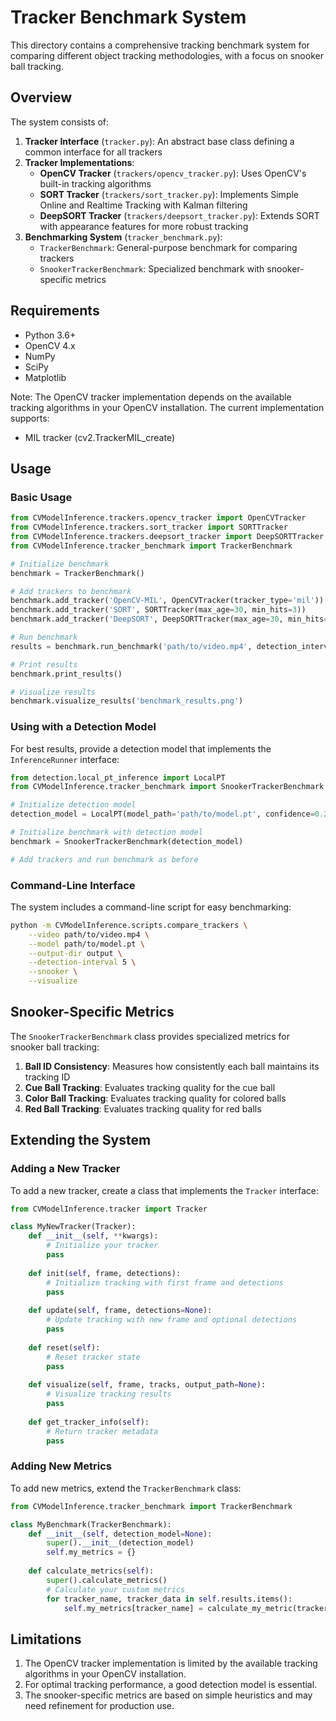 # Tracker Benchmark System

This directory contains a comprehensive tracking benchmark system for comparing different object tracking methodologies, with a focus on snooker ball tracking.

## Overview

The system consists of:

1. **Tracker Interface** (`tracker.py`): An abstract base class defining a common interface for all trackers
2. **Tracker Implementations**:
   - **OpenCV Tracker** (`trackers/opencv_tracker.py`): Uses OpenCV's built-in tracking algorithms
   - **SORT Tracker** (`trackers/sort_tracker.py`): Implements Simple Online and Realtime Tracking with Kalman filtering
   - **DeepSORT Tracker** (`trackers/deepsort_tracker.py`): Extends SORT with appearance features for more robust tracking
3. **Benchmarking System** (`tracker_benchmark.py`):
   - `TrackerBenchmark`: General-purpose benchmark for comparing trackers
   - `SnookerTrackerBenchmark`: Specialized benchmark with snooker-specific metrics

## Requirements

- Python 3.6+
- OpenCV 4.x
- NumPy
- SciPy
- Matplotlib

Note: The OpenCV tracker implementation depends on the available tracking algorithms in your OpenCV installation. The current implementation supports:
- MIL tracker (cv2.TrackerMIL_create)

## Usage

### Basic Usage

```python
from CVModelInference.trackers.opencv_tracker import OpenCVTracker
from CVModelInference.trackers.sort_tracker import SORTTracker
from CVModelInference.trackers.deepsort_tracker import DeepSORTTracker
from CVModelInference.tracker_benchmark import TrackerBenchmark

# Initialize benchmark
benchmark = TrackerBenchmark()

# Add trackers to benchmark
benchmark.add_tracker('OpenCV-MIL', OpenCVTracker(tracker_type='mil'))
benchmark.add_tracker('SORT', SORTTracker(max_age=30, min_hits=3))
benchmark.add_tracker('DeepSORT', DeepSORTTracker(max_age=30, min_hits=3))

# Run benchmark
results = benchmark.run_benchmark('path/to/video.mp4', detection_interval=5)

# Print results
benchmark.print_results()

# Visualize results
benchmark.visualize_results('benchmark_results.png')
```

### Using with a Detection Model

For best results, provide a detection model that implements the `InferenceRunner` interface:

```python
from detection.local_pt_inference import LocalPT
from CVModelInference.tracker_benchmark import SnookerTrackerBenchmark

# Initialize detection model
detection_model = LocalPT(model_path='path/to/model.pt', confidence=0.25)

# Initialize benchmark with detection model
benchmark = SnookerTrackerBenchmark(detection_model)

# Add trackers and run benchmark as before
```

### Command-Line Interface

The system includes a command-line script for easy benchmarking:

```bash
python -m CVModelInference.scripts.compare_trackers \
    --video path/to/video.mp4 \
    --model path/to/model.pt \
    --output-dir output \
    --detection-interval 5 \
    --snooker \
    --visualize
```

## Snooker-Specific Metrics

The `SnookerTrackerBenchmark` class provides specialized metrics for snooker ball tracking:

1. **Ball ID Consistency**: Measures how consistently each ball maintains its tracking ID
2. **Cue Ball Tracking**: Evaluates tracking quality for the cue ball
3. **Color Ball Tracking**: Evaluates tracking quality for colored balls
4. **Red Ball Tracking**: Evaluates tracking quality for red balls

## Extending the System

### Adding a New Tracker

To add a new tracker, create a class that implements the `Tracker` interface:

```python
from CVModelInference.tracker import Tracker

class MyNewTracker(Tracker):
    def __init__(self, **kwargs):
        # Initialize your tracker
        pass
        
    def init(self, frame, detections):
        # Initialize tracking with first frame and detections
        pass
        
    def update(self, frame, detections=None):
        # Update tracking with new frame and optional detections
        pass
        
    def reset(self):
        # Reset tracker state
        pass
        
    def visualize(self, frame, tracks, output_path=None):
        # Visualize tracking results
        pass
        
    def get_tracker_info(self):
        # Return tracker metadata
        pass
```

### Adding New Metrics

To add new metrics, extend the `TrackerBenchmark` class:

```python
from CVModelInference.tracker_benchmark import TrackerBenchmark

class MyBenchmark(TrackerBenchmark):
    def __init__(self, detection_model=None):
        super().__init__(detection_model)
        self.my_metrics = {}
        
    def calculate_metrics(self):
        super().calculate_metrics()
        # Calculate your custom metrics
        for tracker_name, tracker_data in self.results.items():
            self.my_metrics[tracker_name] = calculate_my_metric(tracker_data)
```

## Limitations

1. The OpenCV tracker implementation is limited by the available tracking algorithms in your OpenCV installation.
2. For optimal tracking performance, a good detection model is essential.
3. The snooker-specific metrics are based on simple heuristics and may need refinement for production use.
